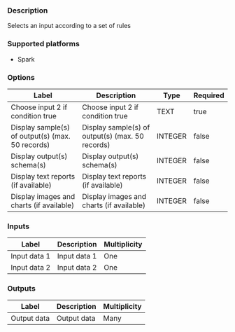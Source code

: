 ###  Description
Selects an input according to a set of rules

###  Supported platforms
* Spark

###  Options
| Label | Description | Type | Required |
|---|---|---|---|
| Choose input 2 if condition true | Choose input 2 if condition true | TEXT | true |
| Display sample(s) of output(s) (max. 50 records) | Display sample(s) of output(s) (max. 50 records) | INTEGER | false |
| Display output(s) schema(s) | Display output(s) schema(s) | INTEGER | false |
| Display text reports (if available) | Display text reports (if available) | INTEGER | false |
| Display images and charts (if available) | Display images and charts (if available) | INTEGER | false |

###  Inputs
| Label | Description | Multiplicity |
|---|---|---|
| Input data 1 | Input data 1 | One |
| Input data 2 | Input data 2 | One |

###  Outputs
| Label | Description | Multiplicity |
|---|---|---|
| Output data | Output data | Many |
